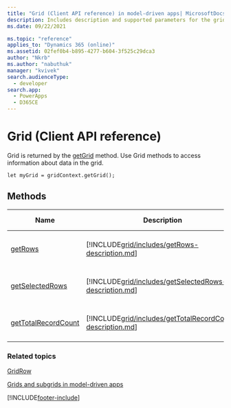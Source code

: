 ```yaml
---
title: "Grid (Client API reference) in model-driven apps| MicrosoftDocs"
description: Includes description and supported parameters for the grid method.
ms.date: 09/22/2021

ms.topic: "reference"
applies_to: "Dynamics 365 (online)"
ms.assetid: 02fef0b4-b895-4277-b604-3f525c29dca3
author: "Nkrb"
ms.author: "nabuthuk"
manager: "kvivek"
search.audienceType:
  - developer
search.app:
  - PowerApps
  - D365CE
---
```


# Grid (Client API reference)

Grid is returned by the [getGrid](gridcontrol/getGrid.md) method. Use Grid methods to access information about data in the grid.

`let myGrid = gridContext.getGrid();`

## Methods

| Name                                               | Description                                                                                                    | Available for                |
| -------------------------------------------------- | -------------------------------------------------------------------------------------------------------------- | ---------------------------- |
| [getRows](grid/getRows.md)                         | [!INCLUDE[grid/includes/getRows-description.md](grid/includes/getRows-description.md)]                         | Read-only and editable grids |
| [getSelectedRows](grid/getSelectedRows.md)         | [!INCLUDE[grid/includes/getSelectedRows-description.md](grid/includes/getSelectedRows-description.md)]         | Read-only and editable grids |
| [getTotalRecordCount](grid/getTotalRecordCount.md) | [!INCLUDE[grid/includes/getTotalRecordCount-description.md](grid/includes/getTotalRecordCount-description.md)] | Read-only and editable grids |

### Related topics

[GridRow](gridrow.md)

[Grids and subgrids in model-driven apps](../grids.md)

[!INCLUDE[footer-include](../../../../../includes/footer-banner.md)]
